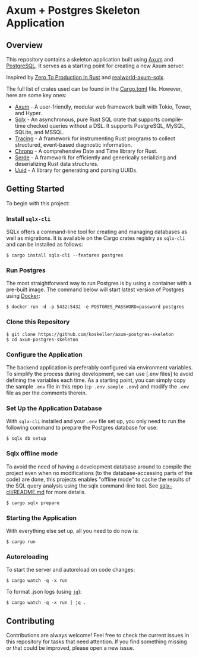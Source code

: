 # Axum + Postgres Skeleton Application

## Overview

This repository contains a skeleton application built using [Axum](https://github.com/tokio-rs/axum) and [PostgreSQL](https://www.postgresql.org/). It serves as a starting point for creating a new Axum server. 

Inspired by [Zero To Production In Rust](https://www.zero2prod.com) and [realworld-axum-sqlx](https://github.com/launchbadge/realworld-axum-sqlx).

The full list of crates used can be found in the [Cargo.toml](./Cargo.toml) file. However, here are some key ones:

* [Axum](https://github.com/tokio-rs/axum) - A user-friendly, modular web framework built with Tokio, Tower, and Hyper.
* [Sqlx](https://github.com/launchbadge/sqlx) - An asynchronous, pure Rust SQL crate that supports compile-time checked queries without a DSL. It supports PostgreSQL, MySQL, SQLite, and MSSQL.
* [Tracing](https://github.com/tokio-rs/tracing) - A framework for instrumenting Rust programs to collect structured, event-based diagnostic information.
* [Chrono](https://github.com/chronotope/chrono) - A comprehensive Date and Time library for Rust.
* [Serde](https://serde.rs/) - A framework for efficiently and generically serializing and deserializing Rust data structures.
* [Uuid](https://github.com/uuid-rs/uuid) - A library for generating and parsing UUIDs.

## Getting Started

To begin with this project:

### Install `sqlx-cli`

SQLx offers a command-line tool for creating and managing databases as well as migrations. It is available on the Cargo crates registry as `sqlx-cli` and can be installed as follows:

```shell
$ cargo install sqlx-cli --features postgres
```

### Run Postgres

The most straightforward way to run Postgres is by using a container with a pre-built image. The command below will start latest version of Postgres using [Docker](https://www.docker.com/):

```shell
$ docker run -d -p 5432:5432 -e POSTGRES_PASSWORD=password postgres
```

### Clone this Repository

```shell
$ git clone https://github.com/koskeller/axum-postgres-skeleton
$ cd axum-postgres-skeleton
```

### Configure the Application

The backend application is preferably configured via environment variables. To simplify the process during development, we can use [.env files] to avoid defining the variables each time. As a starting point, you can simply copy the sample `.env` file in this repo (`cp .env.sample .env`) and modify the `.env` file as per the comments therein.

### Set Up the Application Database

With `sqlx-cli` installed and your `.env` file set up, you only need to run the following command to prepare the Postgres database for use:

```shell
$ sqlx db setup
```

### Sqlx offline mode
To avoid the need of having a development database around to compile the project even when no modifications (to the database-accessing parts of the code) are done, this projects enables "offline mode" to cache the results of the SQL query analysis using the sqlx command-line tool. See [sqlx-cli/README.md](https://github.com/launchbadge/sqlx/blob/main/sqlx-cli/README.md#enable-building-in-offline-mode-with-query) for more details.

```shell
$ cargo sqlx prepare
```

### Starting the Application

With everything else set up, all you need to do now is:

```shell
$ cargo run
```

### Autoreloading

To start the server and autoreload on code changes:

```shell
$ cargo watch -q -x run
```

To format .json logs (using [`jq`](https://github.com/jqlang/jq)):

```shell
$ cargo watch -q -x run | jq .
```

## Contributing

Contributions are always welcome! Feel free to check the current issues in this repository for tasks that need attention. If you find something missing or that could be improved, please open a new issue.